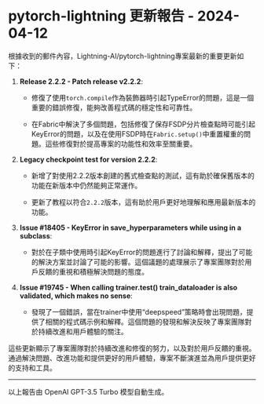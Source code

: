 # pytorch-lightning 更新報告 - 2024-04-12

根據收到的郵件內容，Lightning-AI/pytorch-lightning專案最新的重要更新如下：



1. **Release 2.2.2 - Patch release v2.2.2**:

   - 修復了使用`torch.compile`作為裝飾器時引起TypeError的問題，這是一個重要的錯誤修復，能夠改善程式碼的穩定性和可靠性。

   - 在Fabric中解決了多個問題，包括修復了保存FSDP分片檢查點時可能引起KeyError的問題，以及在使用FSDP時在`Fabric.setup()`中重置權重的問題。這些修復對於提高專案的功能性和效率至關重要。



2. **Legacy checkpoint test for version 2.2.2**:

   - 新增了對使用2.2.2版本創建的舊式檢查點的測試，這有助於確保舊版本的功能在新版本中仍然能夠正常運作。

   - 更新了教程以符合`2.2.2`版本，這有助於用戶更好地理解和應用最新版本的功能。



3. **Issue #18405 - KeyError in save_hyperparameters while using in a subclass**:

   - 對於在子類中使用時引起KeyError的問題進行了討論和解釋，提出了可能的解決方案並討論了可能的影響。這個議題的處理展示了專案團隊對於用戶反饋的重視和積極解決問題的態度。



4. **Issue #19745 - When calling trainer.test() train_dataloader is also validated, which makes no sense**:

   - 發現了一個錯誤，當在trainer中使用“deepspeed”策略時會出現問題，提供了相關的程式碼示例和解釋。這個問題的發現和解決反映了專案團隊對於持續改進和用戶體驗的關注。



這些更新顯示了專案團隊對於持續改進和修復的努力，以及對於用戶反饋的重視。通過解決問題、改進功能和提供更好的用戶體驗，專案不斷演進並為用戶提供更好的支持和工具。



---



以上報告由 OpenAI GPT-3.5 Turbo 模型自動生成。